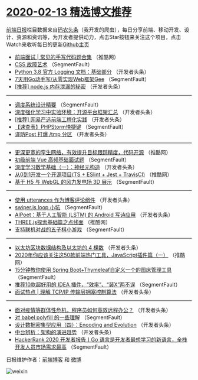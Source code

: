 # [2020-02-13 精选博文推荐](https://toutiao.qdkfweb.cn/date/2020/02/13)

[前端日报](https://qdkfweb.cn/c/news)栏目数据来自[码农头条](https://toutiao.qdkfweb.cn/)（我开发的爬虫），每日分享前端、移动开发、设计、资源和资讯等，为开发者提供动力，点击Star按钮来关注这个项目，点击Watch来收听每日的更新[Github主页](https://github.com/kujian/frontendDaily)
* [前端面试 | 常见的手写代码题合集](https://toutiao.qdkfweb.cn/137402.html) （推酷网）
* [CSS 故障艺术](https://toutiao.qdkfweb.cn/137369.html) （SegmentFault）
* [Python 3.8 官方 Logging 文档：基础部分](https://toutiao.qdkfweb.cn/137391.html) （开发者头条）
* [7天用Go动手写/从零实现Web框架Gee](https://toutiao.qdkfweb.cn/137422.html) （SegmentFault）
* [[推荐]  node.js 内存泄漏的秘密](https://toutiao.qdkfweb.cn/137395.html) （开发者头条）

***
* [调度系统设计精要](https://toutiao.qdkfweb.cn/137374.html) （SegmentFault）
* [深度强化学习中实验环境：开源平台框架汇总](https://toutiao.qdkfweb.cn/137385.html) （开发者头条）
* [[推荐] 网易严选前端工程化实践](https://toutiao.qdkfweb.cn/137396.html) （开发者头条）
* [【速查表】PHPStorm快捷键](https://toutiao.qdkfweb.cn/137375.html) （SegmentFault）
* [谨防Post 打爆 /tmp 分区](https://toutiao.qdkfweb.cn/137386.html) （开发者头条）

***
* [更深更宽的孪生网络，有效提升目标跟踪精度，代码开源](https://toutiao.qdkfweb.cn/137400.html) （推酷网）
* [初级前端 Vue 高频基础面试题](https://toutiao.qdkfweb.cn/137376.html) （SegmentFault）
* [深度学习数学基础（一）：神经元构造](https://toutiao.qdkfweb.cn/137387.html) （开发者头条）
* [从0到1开发一个开源项目(TS + ESlint + Jest + TravisCI)](https://toutiao.qdkfweb.cn/137401.html) （推酷网）
* [基于 H5 与 WebGL 的风力发电场 3D 展示](https://toutiao.qdkfweb.cn/137377.html) （SegmentFault）

***
* [使用 utterances 作为博客评论组件](https://toutiao.qdkfweb.cn/137388.html) （开发者头条）
* [swiper.js loop 小坑](https://toutiao.qdkfweb.cn/137378.html) （SegmentFault）
* [AIPoet：基于人工智能 (LSTM) 的 Android 写诗应用](https://toutiao.qdkfweb.cn/137389.html) （开发者头条）
* [THREE.js探索基础篇之点线面](https://toutiao.qdkfweb.cn/137403.html) （推酷网）
* [支持联机对战的五子棋小游戏](https://toutiao.qdkfweb.cn/137379.html) （SegmentFault）

***
* [以太坊区块数据结构及以太坊的 4 棵数](https://toutiao.qdkfweb.cn/137390.html) （开发者头条）
* [2020年你应该关注这50款前端热门工具，JavaScript插件篇（一）](https://toutiao.qdkfweb.cn/137404.html) （推酷网）
* [15分钟教你使用 Spring Boot+Thymeleaf自定义一个的图床管理工具](https://toutiao.qdkfweb.cn/137380.html) （SegmentFault）
* [推荐10款超好用的 IDEA 插件，“效率”、“装X”两不误](https://toutiao.qdkfweb.cn/137370.html) （SegmentFault）
* [面试热点 | 理解 TCP/IP 传输层拥塞控制算法](https://toutiao.qdkfweb.cn/137381.html) （开发者头条）

***
* [面对疫情等群体性危机，程序员如何高效远程办公？](https://toutiao.qdkfweb.cn/137392.html) （开发者头条）
* [对 babel polyfill 的一些理解](https://toutiao.qdkfweb.cn/137371.html) （SegmentFault）
* [设计数据密集型应用（四）：Encoding and Evolution](https://toutiao.qdkfweb.cn/137382.html) （开发者头条）
* [中台辨析：架构的演进趋势](https://toutiao.qdkfweb.cn/137393.html) （开发者头条）
* [HackerRank 2020 开发者报告丨Go 语言是开发者最想学习的新语言，全栈开发人员市场需求最高](https://toutiao.qdkfweb.cn/137372.html) （SegmentFault）

日报维护作者：[前端博客](https://qdkfweb.cn/) 和 [微博](https://qdkfweb.cn/go/weibo)

![weixin](https://user-images.githubusercontent.com/3055447/38468989-651132ac-3b80-11e8-8e6b-15122322a9d7.png)